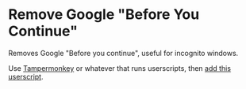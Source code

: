 # Remove Google "Before You Continue"
Removes Google "Before you continue", useful for incognito windows.

Use [Tampermonkey](https://www.tampermonkey.net/) or whatever that runs userscripts, then [add this userscript](https://github.com/Davilarek/RemoveGoogleBeforeYouContinue/raw/main/NoMoreMoogleBeforeYouContinue.user.js).
